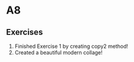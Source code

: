 # A8  


## Exercises  
1. Finished Exercise 1 by creating copy2 method!  
2. Created a beautiful modern collage!